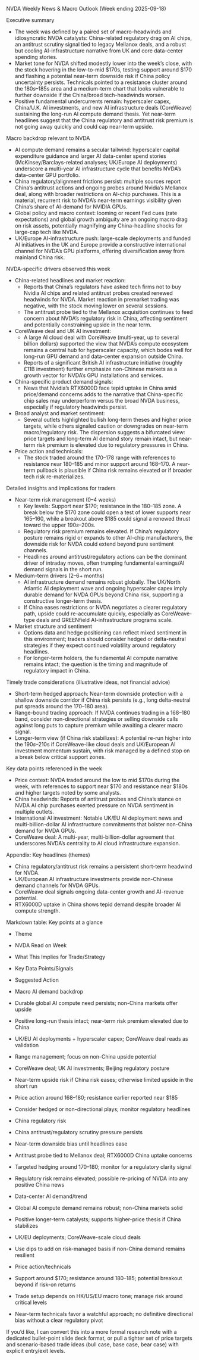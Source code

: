 NVDA Weekly News & Macro Outlook (Week ending 2025-09-18)

Executive summary
- The week was defined by a paired set of macro-headwinds and idiosyncratic NVDA catalysts: China-related regulatory drag on AI chips, an antitrust scrutiny signal tied to legacy Mellanox deals, and a robust but cooling AI-infrastructure narrative from UK and core data-center spending stories.
- Market tone for NVDA shifted modestly lower into the week’s close, with the stock hovering in the low-to-mid $170s, testing support around $170 and flashing a potential near-term downside risk if China policy uncertainty persists. Technicals pointed to a resistance cluster around the $180s–$185s area and a medium-term chart that looks vulnerable to further downside if the China/broad tech-headwinds worsen.
- Positive fundamental undercurrents remain: hyperscaler capex, China/U.K. AI investments, and new AI infrastructure deals (CoreWeave) sustaining the long-run AI compute demand thesis. Yet near-term headlines suggest that the China regulatory and antitrust risk premium is not going away quickly and could cap near-term upside.

Macro backdrop relevant to NVDA
- AI compute demand remains a secular tailwind: hyperscaler capital expenditure guidance and larger AI data-center spend stories (McKinsey/Barclays-related analyses; UK/Europe AI deployments) underscore a multi-year AI infrastructure cycle that benefits NVDA’s data-center GPU portfolio.
- China regulatory/alignment frictions persist: multiple sources report China’s antitrust actions and ongoing probes around Nvidia’s Mellanox deal, along with broader restrictions on AI-chip purchases. This is a material, recurrent risk to NVDA’s near-term earnings visibility given China’s share of AI-demand for NVIDIA GPUs.
- Global policy and macro context: looming or recent Fed cues (rate expectations) and global growth ambiguity are an ongoing macro drag on risk assets, potentially magnifying any China-headline shocks for large-cap tech like NVDA.
- UK/Europe AI-infrastructure push: large-scale deployments and funded AI initiatives in the UK and Europe provide a constructive international channel for NVDA’s GPU platforms, offering diversification away from mainland China risk.

NVDA-specific drivers observed this week
- China-related headlines and market reaction:
  - Reports that China’s regulators have asked tech firms not to buy Nvidia AI chips and related antitrust probes created renewed headwinds for NVDA. Market reaction in premarket trading was negative, with the stock moving lower on several sessions.
  - The antitrust probe tied to the Mellanox acquisition continues to feed concern about NVDA’s regulatory risk in China, affecting sentiment and potentially constraining upside in the near term.
- CoreWeave deal and UK AI investment:
  - A large AI cloud deal with CoreWeave (multi-year, up to several billion dollars) supported the view that NVDA’s compute ecosystem remains a central hub for hyperscaler capacity, which bodes well for long-run GPU demand and data-center expansion outside China.
  - Reports of a significant British AI infrastructure initiative (roughly £11B investment) further emphasize non-Chinese markets as a growth vector for NVDA’s GPU installations and services.
- China-specific product demand signals:
  - News that Nvidia’s RTX6000D face tepid uptake in China amid price/demand concerns adds to the narrative that China-specific chip sales may underperform versus the broad NVDA business, especially if regulatory headwinds persist.
- Broad analyst and market sentiment:
  - Several outlets highlighted bullish long-term theses and higher price targets, while others signaled caution or downgrades on near-term macro/regulatory risk. The dispersion suggests a bifurcated view: price targets and long-term AI demand story remain intact, but near-term risk premium is elevated due to regulatory pressures in China.
- Price action and technicals:
  - The stock traded around the $170–$178 range with references to resistance near $180–$185 and minor support around $168–$170. A near-term pullback is plausible if China risk remains elevated or if broader tech risk re-materializes.

Detailed insights and implications for traders
- Near-term risk management (0–4 weeks)
  - Key levels: Support near $170; resistance in the $180–$185 zone. A break below the $170 zone could open a test of lower supports near $165–$160, while a breakout above $185 could signal a renewed thrust toward the upper $190s–$200s.
  - Regulatory risk premium remains elevated. If China’s regulatory posture remains rigid or expands to other AI-chip manufacturers, the downside risk for NVDA could extend beyond pure sentiment channels.
  - Headlines around antitrust/regulatory actions can be the dominant driver of intraday moves, often trumping fundamental earnings/AI demand signals in the short run.
- Medium-term drivers (2–6+ months)
  - AI infrastructure demand remains robust globally. The UK/North Atlantic AI deployment wave and ongoing hyperscaler capex imply durable demand for NVDA GPUs beyond China risk, supporting a constructive longer-term thesis.
  - If China eases restrictions or NVDA negotiates a clearer regulatory path, upside could re-accumulate quickly, especially as CoreWeave-type deals and GREENfield AI-infrastructure programs scale.
- Market structure and sentiment
  - Options data and hedge positioning can reflect mixed sentiment in this environment; traders should consider hedged or delta-neutral strategies if they expect continued volatility around regulatory headlines.
  - For longer-term holders, the fundamental AI compute narrative remains intact; the question is the timing and magnitude of regulatory impact in China.

Timely trade considerations (illustrative ideas, not financial advice)
- Short-term hedged approach: Near-term downside protection with a shallow downside corridor if China risk persists (e.g., long delta-neutral put spreads around the $170–$180 area).
- Range-bound trading approach: If NVDA continues trading in a $168–$180 band, consider non-directional strategies or selling downside calls against long puts to capture premium while awaiting a clearer macro signal.
- Longer-term view (if China risk stabilizes): A potential re-run higher into the $190s–$210s if CoreWeave-like cloud deals and UK/European AI investment momentum sustain, with risk managed by a defined stop on a break below critical support zones.

Key data points referenced in the week
- Price context: NVDA traded around the low to mid $170s during the week, with references to support near $170 and resistance near $180s and higher targets noted by some analysts.
- China headwinds: Reports of antitrust probes and China’s stance on NVDA AI chip purchases exerted pressure on NVDA sentiment in multiple outlets.
- International AI investment: Notable UK/EU AI deployment news and multi-billion-dollar AI infrastructure commitments that bolster non-China demand for NVDA GPUs.
- CoreWeave deal: A multi-year, multi-billion-dollar agreement that underscores NVDA’s centrality to AI cloud infrastructure expansion.

Appendix: Key headlines (themes)
- China regulatory/antitrust risk remains a persistent short-term headwind for NVDA.
- UK/European AI infrastructure investments provide non-Chinese demand channels for NVDA GPUs.
- CoreWeave deal signals ongoing data-center growth and AI-revenue potential.
- RTX6000D uptake in China shows tepid demand despite broader AI compute strength.

Markdown table: Key points at a glance
- Theme
- NVDA Read on Week
- What This Implies for Trade/Strategy
- Key Data Points/Signals
- Suggested Action

- Macro AI demand backdrop
- Durable global AI compute need persists; non-China markets offer upside
- Positive long-run thesis intact; near-term risk premium elevated due to China
- UK/EU AI deployments + hyperscaler capex; CoreWeave deal reads as validation
- Range management; focus on non-China upside potential
- CoreWeave deal; UK AI investments; Beijing regulatory posture
- Near-term upside risk if China risk eases; otherwise limited upside in the short run
- Price action around $168–$180; resistance earlier reported near $185
- Consider hedged or non-directional plays; monitor regulatory headlines

- China regulatory risk
- China antitrust/regulatory scrutiny pressure persists
- Near-term downside bias until headlines ease
- Antitrust probe tied to Mellanox deal; RTX6000D China uptake concerns
- Targeted hedging around 170–180; monitor for a regulatory clarity signal
- Regulatory risk remains elevated; possible re-pricing of NVDA into any positive China news

- Data-center AI demand/trend
- Global AI compute demand remains robust; non-China markets solid
- Positive longer-term catalysts; supports higher-price thesis if China stabilizes
- UK/EU deployments; CoreWeave-scale cloud deals
- Use dips to add on risk-managed basis if non-China demand remains resilient

- Price action/technicals
- Support around $170; resistance around $180–$185; potential breakout beyond if risk-on returns
- Trade setup depends on HK/US/EU macro tone; manage risk around critical levels
- Near-term technicals favor a watchful approach; no definitive directional bias without a clear regulatory pivot

If you’d like, I can convert this into a more formal research note with a dedicated bullet-point slide deck format, or pull a tighter set of price targets and scenario-based trade ideas (bull case, base case, bear case) with explicit entry/exit levels.